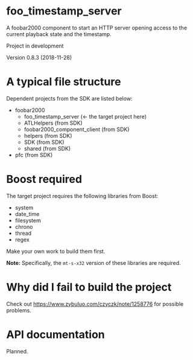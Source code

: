 # foo_timestamp_server
A foobar2000 component to start an HTTP server opening access to the current playback state and the timestamp.

Project in development

Version 0.8.3 (2018-11-28)

# A typical file structure
Dependent projects from the SDK are listed below:
- foobar2000
  - foo_timestamp_server (← the target project here)
  - ATLHelpers (from SDK)
  - foobar2000_component_client (from SDK)
  - helpers (from SDK)
  - SDK (from SDK)
  - shared (from SDK)
- pfc (from SDK)

# Boost required
The target project requires the following libraries from Boost:
- system
- date_time
- filesystem
- chrono
- thread
- regex

Make your own work to build them first.

**Note:** Specifically, the `mt-s-x32` version of these libraries are required.

# Why did I fail to build the project
Check out https://www.zybuluo.com/czyczk/note/1258776 for possible problems.

# API documentation
Planned.
